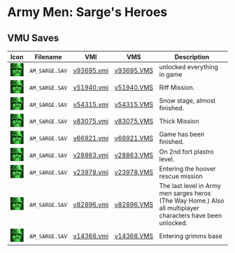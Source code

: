 # Army Men: Sarge's Heroes

## VMU Saves

| Icon | Filename | VMI | VMS | Description |
|------|----------|-----|-----|-------------|
| ![Army Men: Sarge's Heroes](../icons/AM_SARGE.SAV.GIF) | `AM_SARGE.SAV` | [v93695.vmi](v93695.vmi) | [v93695.VMS](v93695.VMS) | unlocked everything in game  |
| ![Army Men: Sarge's Heroes](../icons/AM_SARGE.SAV.GIF) | `AM_SARGE.SAV` | [v51940.vmi](v51940.vmi) | [v51940.VMS](v51940.VMS) | Riff Mission.  |
| ![Army Men: Sarge's Heroes](../icons/AM_SARGE.SAV.GIF) | `AM_SARGE.SAV` | [v54315.vmi](v54315.vmi) | [v54315.VMS](v54315.VMS) | Snow stage, almost finished.  |
| ![Army Men: Sarge's Heroes](../icons/AM_SARGE.SAV.GIF) | `AM_SARGE.SAV` | [v83075.vmi](v83075.vmi) | [v83075.VMS](v83075.VMS) | Thick Mission  |
| ![Army Men: Sarge's Heroes](../icons/AM_SARGE.SAV.GIF) | `AM_SARGE.SAV` | [v66921.vmi](v66921.vmi) | [v66921.VMS](v66921.VMS) | Game has been finished.  |
| ![Army Men: Sarge's Heroes](../icons/AM_SARGE.SAV.GIF) | `AM_SARGE.SAV` | [v28863.vmi](v28863.vmi) | [v28863.VMS](v28863.VMS) | On 2nd fort plastro level.  |
| ![Army Men: Sarge's Heroes](../icons/AM_SARGE.SAV.GIF) | `AM_SARGE.SAV` | [v23978.vmi](v23978.vmi) | [v23978.VMS](v23978.VMS) | Entering the hoover rescue mission  |
| ![Army Men: Sarge's Heroes](../icons/AM_SARGE.SAV.GIF) | `AM_SARGE.SAV` | [v82896.vmi](v82896.vmi) | [v82896.VMS](v82896.VMS) | The last level in Army men sarges heros (The Way Home.) Also all multiplayer characters have been unlocked.  |
| ![Army Men: Sarge's Heroes](../icons/AM_SARGE.SAV.GIF) | `AM_SARGE.SAV` | [v14368.vmi](v14368.vmi) | [v14368.VMS](v14368.VMS) | Entering grimms base  |
